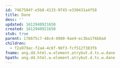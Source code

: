 ```yaml
---
id: 7467584f-e5b8-4133-9745-e330431a4f58
title: Dane
desc: ''
updated: 1612940921650
created: 1612940921650
stub: true
parent: 178875c7-48c4-4980-9ae9-ec3ba1f6b8a4
children:
  - f2a979ac-f2a4-4c6f-98f3-fcf512f383fb
fname: ang.dd.html.w.element.atrybut.d.ts.w.dane
hpath: ang.dd.html.w.element.atrybut.d.ts.w.dane
---
```



